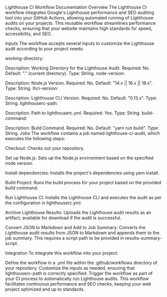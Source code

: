 Lighthouse CI Workflow Documentation
Overview
The Lighthouse CI workflow integrates Google's Lighthouse performance and SEO auditing tool into your GitHub Actions, allowing automated running of Lighthouse audits on your projects. This reusable workflow streamlines performance checks, ensuring that your website maintains high standards for speed, accessibility, and SEO.

Inputs
The workflow accepts several inputs to customize the Lighthouse audit according to your project needs:

working-directory:

Description: Working Directory for the Lighthouse Audit.
Required: No.
Default: "." (current directory).
Type: String.
node-version:

Description: Node.js Version.
Required: No.
Default: "14.x || 16.x || 18.x".
Type: String.
lhci-version:

Description: Lighthouse CLI Version.
Required: No.
Default: "0.13.x".
Type: String.
lighthouserc-path:

Description: Path to lighthouserc.yml.
Required: Yes.
Type: String.
build-command:

Description: Build Command.
Required: No.
Default: "yarn run build".
Type: String.
Jobs
The workflow contains a job named lighthouse-ci-audit, which executes the following steps:

Checkout: Checks out your repository.

Set up Node.js: Sets up the Node.js environment based on the specified node version.

Install dependencies: Installs the project's dependencies using yarn install.

Build Project: Runs the build process for your project based on the provided build command.

Run Lighthouse CI: Installs the Lighthouse CLI and executes the audit as per the configuration in lighthouserc.yml.

Archive Lighthouse Results: Uploads the Lighthouse audit results as an artifact, available for download if the audit is successful.

Convert JSON to Markdown and Add to Job Summary: Converts the Lighthouse audit results from JSON to Markdown and appends them to the job summary. This requires a script path to be provided in results-summary-script.

Integration
To integrate this workflow into your project:

Define the workflow in a .yml file within the .github/workflows directory of your repository.
Customize the inputs as needed, ensuring that lighthouserc-path is correctly specified.
Trigger the workflow as part of your CI process to automatically run Lighthouse audits.
This workflow facilitates continuous performance and SEO checks, keeping your web project optimized and up to standards.
